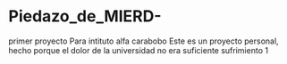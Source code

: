 # Piedazo_de_MIERD-
primer proyecto
Para intituto alfa carabobo
Este es un proyecto personal, hecho porque el dolor de la universidad no era suficiente sufrimiento 1